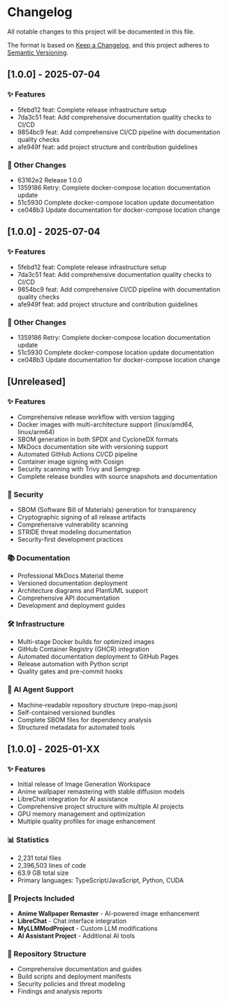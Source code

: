 # Changelog

All notable changes to this project will be documented in this file.

The format is based on [Keep a Changelog](https://keepachangelog.com/en/1.0.0/),
and this project adheres to [Semantic Versioning](https://semver.org/spec/v2.0.0.html).

## [1.0.0] - 2025-07-04

### ✨ Features
- 5febd12 feat: Complete release infrastructure setup
- 7da3c51 feat: Add comprehensive documentation quality checks to CI/CD
- 9854bc9 feat: Add comprehensive CI/CD pipeline with documentation quality checks
- afe949f feat: add project structure and contribution guidelines

### 🔧 Other Changes
- 63162e2 Release 1.0.0
- 1359186 Retry: Complete docker-compose location documentation update
- 51c5930 Complete docker-compose location update documentation
- ce048b3 Update documentation for docker-compose location change
## [1.0.0] - 2025-07-04

### ✨ Features
- 5febd12 feat: Complete release infrastructure setup
- 7da3c51 feat: Add comprehensive documentation quality checks to CI/CD
- 9854bc9 feat: Add comprehensive CI/CD pipeline with documentation quality checks
- afe949f feat: add project structure and contribution guidelines

### 🔧 Other Changes
- 1359186 Retry: Complete docker-compose location documentation update
- 51c5930 Complete docker-compose location update documentation
- ce048b3 Update documentation for docker-compose location change
## [Unreleased]

### ✨ Features
- Comprehensive release workflow with version tagging
- Docker images with multi-architecture support (linux/amd64, linux/arm64)
- SBOM generation in both SPDX and CycloneDX formats
- MkDocs documentation site with versioning support
- Automated GitHub Actions CI/CD pipeline
- Container image signing with Cosign
- Security scanning with Trivy and Semgrep
- Complete release bundles with source snapshots and documentation

### 🔐 Security
- SBOM (Software Bill of Materials) generation for transparency
- Cryptographic signing of all release artifacts
- Comprehensive vulnerability scanning
- STRIDE threat modeling documentation
- Security-first development practices

### 📚 Documentation
- Professional MkDocs Material theme
- Versioned documentation deployment
- Architecture diagrams and PlantUML support
- Comprehensive API documentation
- Development and deployment guides

### 🛠️ Infrastructure
- Multi-stage Docker builds for optimized images
- GitHub Container Registry (GHCR) integration
- Automated documentation deployment to GitHub Pages
- Release automation with Python script
- Quality gates and pre-commit hooks

### 🤖 AI Agent Support
- Machine-readable repository structure (repo-map.json)
- Self-contained versioned bundles
- Complete SBOM files for dependency analysis
- Structured metadata for automated tools

## [1.0.0] - 2025-01-XX

### ✨ Features
- Initial release of Image Generation Workspace
- Anime wallpaper remastering with stable diffusion models
- LibreChat integration for AI assistance
- Comprehensive project structure with multiple AI projects
- GPU memory management and optimization
- Multiple quality profiles for image enhancement

### 📊 Statistics
- 2,231 total files
- 2,396,503 lines of code
- 63.9 GB total size
- Primary languages: TypeScript/JavaScript, Python, CUDA

### 🚀 Projects Included
- **Anime Wallpaper Remaster** - AI-powered image enhancement
- **LibreChat** - Chat interface integration
- **MyLLMModProject** - Custom LLM modifications
- **AI Assistant Project** - Additional AI tools

### 📁 Repository Structure
- Comprehensive documentation and guides
- Build scripts and deployment manifests
- Security policies and threat modeling
- Findings and analysis reports
